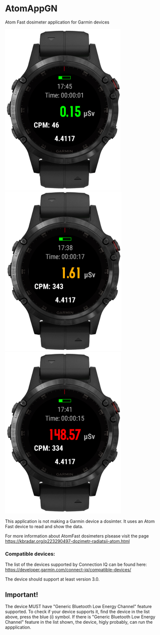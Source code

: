 # AtomAppGN
Atom Fast dosimeter application for Garmin devices

![Forerunner 945 view](docs/ScreenShot.png)
![Forerunner 945 view](docs/L1Threshold.png)
![Forerunner 945 view](docs/L3Threshold.png)


This application is not making a Garmin device a dosimter. 
It uses an Atom Fast device to read and show the data.

For more information about AtomFast dosimeters plsease visit the page https://kbradar.org/p223290497-dozimetr-radiatsii-atom.html

### Compatible devices:

The list of the devices supported by Connection IQ can be found here: https://developer.garmin.com/connect-iq/compatible-devices/

The device should support at least version 3.0. 

## Important! 

The device MUST have "Generic Bluetooth Low Energy Channel" feature supported. To check if your device supports it, find the device in the list above, press the blue (i) symbol. If there is "Generic Bluetooth Low Energy Channel" feature in the list shown, the device, higly probably, can run the appplication. 

